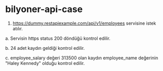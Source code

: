 # bilyoner-api-case

1. https://dummy.restapiexample.com/api/v1/employees servisine istek atılır.

a. Servisin https status 200 döndüğü kontrol edilir.

b. 24 adet kaydın geldiği kontrol edilir.

c. employee_salary değeri 313500 olan kaydın employee_name değerinin
"Haley Kennedy" olduğu kontrol edilir.
